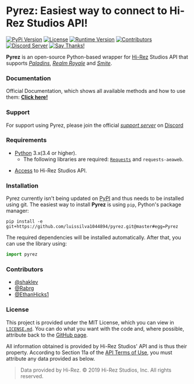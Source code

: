 # Pyrez: Easiest way to connect to Hi-Rez Studios API!
[![PyPi Version](https://img.shields.io/pypi/v/pyrez.svg?style=plastic&logo=pypi&logoWidth=15)](https://pypi.org/project/pyrez "Pyrez (Outdated) - PyPi")
[![License](https://img.shields.io/github/license/luissilva1044894/Pyrez.svg?style=plastic&logoWidth=15)](./LICENSE "Pyrez License")
[![Runtime Version](https://img.shields.io/pypi/pyversions/pyrez.svg?style=plastic&logo=python&logoWidth=15)](https://pypi.org/project/pyrez "Python Runtime Versions")
[![Contributors](https://img.shields.io/github/contributors/luissilva1044894/Pyrez.svg?style=plastic&logo=github&logoWidth=15)](https://github.com/luissilva1044894/Pyrez/graphs/contributors "Contributors")
[![Discord Server](https://img.shields.io/discord/549020573846470659.svg?style=plastic&logo=discord&logoWidth=15)](https://discord.gg/XkydRPS "Pyrez Discord Server")
[![Say Thanks!](https://img.shields.io/badge/Say%20Thanks-!-1EAEDB.svg)](https://saythanks.io/to/luissilva1044894 "Say Thanks!")


**Pyrez** is an open-source Python-based wrapper for [Hi-Rez](http://www.hirezstudios.com "Hi-Rez Studios") Studios API that supports *[Paladins](https://www.paladins.com "Paladins Game")*, *[Realm Royale](https://www.realmroyale.com "Realm Royale Game")* and *[Smite](https://www.smitegame.com "Smite Game")*.

### Documentation
Official Documentation, which shows all available methods and how to use them: [**Click here!**](./docs "Pyrez Documentation")

### Support
For support using Pyrez, please join the official [*support server*](
https://discord.gg/XkydRPS "Pyrez Discord Server") on [Discord](https://discordapp.com/ "Discord App")

### Requirements
* [Python](http://python.org "Python.org") 3.x(3.4 or higher).
    * The following libraries are required: [`Requests`](https://pypi.org/project/requests "requests") and `requests-aeaweb`.
- [Access](./docs#registration "Form access to Hi-Rez API") to Hi-Rez Studios API.

### Installation
Pyrez currently isn't being updated on [PyPI](https://pypi.org/project/pyrez "Pyrez (Outdated) - PyPi") and thus needs to be installed using git. The easiest way to install **Pyrez** is using `pip`, Python's package manager:

```
pip install -e git+https://github.com/luissilva1044894/pyrez.git@master#egg=Pyrez
```
The required dependencies will be installed automatically.
After that, you can use the library using:
```py
import pyrez
```

### Contributors
- [@shaklev](https://github.com/shaklev "Aleksandar")
- [@Rabrg](https://github.com/Rabrg "Ryan Greene")
- [@EthanHicks1](https://github.com/EthanHicks1 "Ethan Hicks")

### License
This project is provided under the MIT License, which you can view in [`LICENSE.md`](./LICENSE "Pyrez License"). You can do what you want with the code and, where possible, attribute back to the [GitHub page](https://github.com/luissilva1044894/Pyrez "Pyrez Github repository").

All information obtained is provided by Hi-Rez Studios' API and is thus their property. According to Section 11a of the [API Terms of Use](https://www.hirezstudios.com/wp-content/themes/hi-rez-studios/pdf/api-terms-of-use-agreement.pdf "Hi-Rez Studios' API - Terms of Use"), you must attribute any data provided as below.

> Data provided by Hi-Rez. © 2019 Hi-Rez Studios, Inc. All rights reserved.
